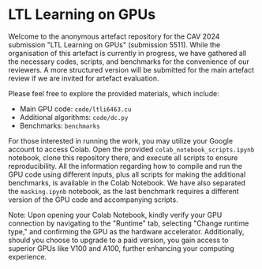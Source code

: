 # LTL Learning on GPUs

Welcome to the anonymous artefact repository for the CAV 2024 submission "LTL Learning on GPUs" (submission 5511). While the organisation of this artefact is currently in progress, we have gathered  all the necessary codes, scripts, and benchmarks for the convenience of our reviewers. A more structured version will be submitted for the main artefact review if we are invited for artefact evaluation.

Please feel free to explore the provided materials, which include:

- Main GPU code: `code/ltli6463.cu`
- Additional algorithms: `code/dc.py`
- Benchmarks: `benchmarks`

For those interested in running the work, you may utilize your Google account to access Colab. Open the provided `colab_notebook_scripts.ipynb` notebook, clone this repository there, and execute all scripts to ensure reproducibility. All the information regarding how to compile and run the GPU code using different inputs, plus all scripts for making the additional benchmarks, is available in the Colab Notebook. We have also separated the `masking.ipynb` notebook, as the last benchmark requires a different version of the GPU code and accompanying scripts.

Note: Upon opening your Colab Notebook, kindly verify your GPU connection by navigating to the "Runtime" tab, selecting "Change runtime type," and confirming the GPU as the hardware accelerator. Additionally, should you choose to upgrade to a paid version, you gain access to superior GPUs like V100 and A100, further enhancing your computing experience.